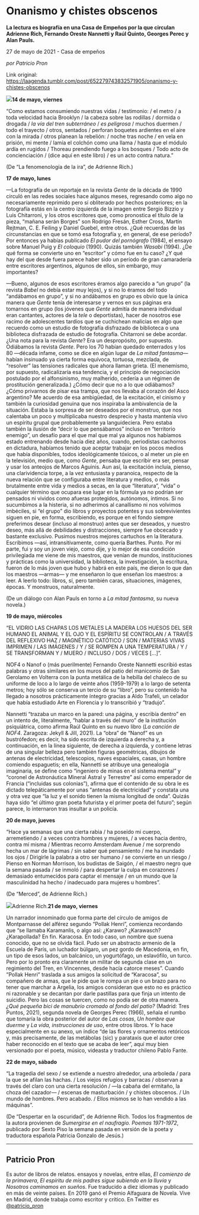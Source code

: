 # Onanismo y chistes obscenos

**La lectura es biografía en una Casa de Empeños por la que circulan Adrienne Rich, Fernando Oreste Nannetti y Raúl Quinto, Georges Perec y Alan Pauls.**

27 de mayo de 2021 - Casa de empeños

_por Patricio Pron_

Link original: https://laagenda.tumblr.com/post/652279743832571905/onanismo-y-chistes-obscenos

![](https://64.media.tumblr.com/8986e948ecec1d55baf8f36e35be341e/c5629d52b3bc512a-63/s500x750/37380cb2aaa553a5f2b9a1a28ca7a2ca10fa2965.jpg)**14 de mayo, viernes**  


“Como estamos consumiendo nuestras
vidas / testimonio: / el metro / a toda velocidad hacia Brooklyn / la cabeza sobre
las rodillas / dormida o drogada / *la vía del tren subterráneo* / *es
peligrosa* / muchos duermen / todo el trayecto / otros, sentados / perforan
boquetes ardientes en el aire con la mirada / otros planean la rebelión: /
noche tras noche / en vela en prisión, mi mente / lamía el colchón como una
llama / hasta que el módulo ardía en rugidos / Thoreau prendiendo fuego a los
bosques / Todo acto de concienciación / (dice aquí en este libro) / es un acto
contra natura.” 

(De “La fenomenología de la ira”, de
Adrienne Rich.) 

**17 de mayo, lunes**

—La fotografía de un reportaje en
la revista *Gente* de la década de 1990 circuló en las redes sociales hace
algunos meses, regresando como algo no necesariamente reprimido pero sí
obliterado por hechos posteriores; en la fotografía estás en la centro izquierda
de la imagen entre Sergio Bizzio y Luis Chitarroni, y los otros escritores que,
como pronostica el título de la pieza, “mañana serán Borges” son Rodrigo Fresán,
Esther Cross, Martín Rejtman, C. E. Feiling y Daniel Guebel, entre otros. ¿Qué
recuerdas de las circunstancias en que se tomó esa fotografía y, en general, de
ese período? Por entonces ya habías publicado *El pudor del pornógrafo*
(1984), el ensayo sobre Manuel Puig y *El coloquio* (1990). Quizás también
*Wasabi* (1994). ¿De qué forma se convierte uno en “escritor” y cómo fue
en tu caso? ¿Y qué hay del que desde fuera parece haber sido un período de gran
camaradería entre escritores argentinos, algunos de ellos, sin embargo, muy
importantes? 

—Bueno, algunos de esos escritores
éramos algo parecido a “un grupo” (la revista *Babel* no debía estar muy
lejos), y si no lo éramos del todo “andábamos en grupo”, y si no andábamos en grupo
es obvio que la única manera que *Gente* tenía de interesarse y vernos en
sus páginas era tomarnos en grupo (los jóvenes que *Gente* admitía de
manera individual eran cantantes, actores de la *tele* o deportistas),
hacer de nosotros ese racimo de adolescentes tardíos que se
cuchichean malicias en algo que recuerdo como un estudio de fotografía
disfrazado de biblioteca o una biblioteca disfrazada de estudio de fotografía.
Chitarroni se debe acordar. ¿Una nota para la revista *Gente*? Era un despropósito,
por supuesto. Odiábamos la revista *Gente*. Pero los 70 habían quedado
enterrados y los 80 —década infame, como se dice en algún lugar de *La mitad
fantasma*— habían insinuado ya cierta forma equívoca, tortuosa, mezclada, de
“resolver” las tensiones radicales que ahora llaman grieta. (El menemismo, por
supuesto, radicalizaría esa tendencia, y el principio de negociación postulado
por el alfonsinismo, muy malherido, cedería a un régimen de prostitución
generalizada.) ¿Cómo decir que no a lo que odiábamos? ¿Cómo privarnos de pisar
esa trampa, que nos llevaba al corazón del Asco argentino? Me acuerdo de esa
ambigüedad, de la excitación, el cinismo y también la curiosidad genuina que
nos inspiraba la ambivalencia de la situación. Estaba la sorpresa de ser
deseados por el monstruo, que nos calentaba un poco y multiplicaba nuestro desprecio
y hasta mantenía vivo un espíritu grupal que probablemente ya languideciera.
Pero estaba también la ilusión de “decir lo que pensábamos” incluso en
“territorio enemigo”, un desafío para el que mal que mal ya algunos nos
habíamos estado entrenando desde hacía diez años, cuando, periodistas cachorros
en dictadura, habíamos tenido que aceptar trabajar en los pocos medios que
había disponibles, todos ideológicamente tóxicos, o al meter un pie en la
televisión, medio que, como *Gente*, pensaba que escribir era ser, pensar
y usar los anteojos de Marcos Aguinis. Aun así, la excitación incluía, pienso,
una clarividencia torpe, a la vez entusiasta y paranoica, respecto de la nueva
relación que se configuraba entre literatura y medios, o más brutalmente entre vida
y medios a secas, en la que “literatura”, “vida” o cualquier término que
ocupara ese lugar en la fórmula ya no podrían ser pensados ni vividos como
afueras protegidos, autónomos, íntimos. Si no sucumbimos a la histeria, si no
adherimos al canallismo ni nos volvimos imbéciles, si “el grupo” dio libros y proyectos
potentes y sus sobrevivientes siguen en pie, en forma, escribiendo, es porque
en el fondo siempre preferimos desear (incluso al monstruo) antes que ser
deseados, y nuestro deseo, más allá de debilidades y distracciones, siempre fue
obcecado y bastante exclusivo. Pusimos nuestros mejores cartuchos en la literatura.
Escribimos —así, intransitivamente, como quería Barthes. Punto. Por mi parte,
fui y soy un joven viejo, como dije, y lo mejor de esa condición privilegiada
me viene de mis maestros, que venían de mundos, instituciones y prácticas como la
universidad, la biblioteca, la investigación, la escritura, fueron de lo más
joven que hubo y habrá en este país, me dieron lo que dan los maestros —armas—
y me enseñaron lo que enseñan los maestros: a leer. A leerlo todo: libros, sí,
pero también caras, situaciones, imágenes, épocas. Y monstruos, naturalmente. 

(De un diálogo con Alan Pauls en
torno a *La mitad fantasma*, su nueva novela.) 

**19 de mayo, miércoles**

“EL VIDRIO LAS
CHAPAS LOS METALES LA MADERA LOS HUESOS DEL SER HUMANO EL ANIMAL Y EL OJO Y EL
ESPÍRITU SE CONTROLAN / A TRAVÉS DEL REFLEXIVO HAZ / MAGNÉTICO CATÓTICO / SON /
MATERIAS VIVAS IMPRIMEN / LAS IMÁGENES / Y / SE ROMPEN A UNA TEMPERATURA / Y /
SE TRANSFORMAN Y / MUERO / INCLUSO / DOS / VECES […]”. 

NOF4 o Nanof o (más
puerilmente) Fernando Oreste Nannetti escribió estas palabras y otras similares
en los muros del patio del manicomio de San Gerolamo en Volterra con la punta
metálica de la hebilla del chaleco de su uniforme de loco a lo largo de veinte
años (1959-1979) a lo largo de setenta metros; hoy sólo se conserva un tercio
de su “libro”, pero su contenido ha llegado a nosotros prácticamente íntegro gracias
a Aldo Trafeli, un celador que había estudiado Arte en Florencia y lo transcribió
y “tradujo”. 

Nannetti “trazaba
un marco en la pared: una página, y escribía dentro” en un intento de, literalmente,
“hablar a través del muro” de la institución psiquiátrica, como afirma Raúl
Quinto en su nuevo libro (*La canción de NOF4*. Zaragoza: Jekyll &
Jill, 2021). La “obra” de “Nanof” es un bustrófedon; es decir, ha sido escrita
de izquierda a derecha y, a continuación, en la línea siguiente, de derecha a
izquierda, y contiene letras de una singular belleza pero también figuras geométricas,
dibujos de antenas de electricidad, telescopios, naves espaciales, casas, un hombre
comiendo espaguetis; en ella, Nannetti se atribuye una genealogía imaginaria, se
define como “ingeniero de minas en el sistema mental” y “coronel de Astronáutica
Mineral Astral y Terrestre” así como emperador de Francia (“incluidas sus
colonias”), afirma que el contenido de su obra le es dictado telepáticamente por
unas “antenas de electricidad” y constata una y otra vez que “la luz y el sonido
tienen la misma longitud de onda”. Quizás haya sido “el último gran poeta
futurista y el primer poeta del futuro”; según parece, lo internaron tras insultar
a un policía. 

**20 de mayo, jueves**

“Hace ya semanas
que una cierta rabia / ha poseído mi cuerpo, arremetiendo / a veces contra hombres
y mujeres, / a veces hacia dentro, contra mí misma / Mientras recorro Amsterdam
Avenue / me sorprendo hecha un mar de lágrimas / sin saber qué pensamiento / me
ha inundado los ojos / Dirigirle la palabra a otro ser humano / se convierte en
un riesgo / Pienso en Norman Morrison, los budistas de Saigón, / el maestro negro
que la semana pasada / se inmoló / para despertar la culpa en corazones /
demasiado entumecidos para captar el mensaje / en un mundo que la masculinidad
ha hecho / inadecuado para mujeres u hombres”. 

(De “Merced”, de
Adrienne Rich.) 

![](https://64.media.tumblr.com/8986e948ecec1d55baf8f36e35be341e/c5629d52b3bc512a-63/s500x750/37380cb2aaa553a5f2b9a1a28ca7a2ca10fa2965.jpg)Adrienne Rich.**21 de mayo, viernes**

Un narrador
innominado que forma parte del círculo de amigos de Montparnasse del alférez
segundo “Pollak Henri”, comienza recordando que “se llamaba Karamanlis, o algo
así: ¿Karawo? ¿Karawasch? ¿Karapollada? En fin. Karacosa. En todo caso, un
nombre que suena conocido, que no se olvida fácil. Pudo ser un abstracto armenio
de la Escuela de París, un luchador búlgaro, un pez gordo de Macedonia, en fin,
un tipo de esos lados, un balcánico, un yogurtófago, un eslavófilo, un turco.
Pero por lo pronto era claramente un militar de segunda clase en un regimiento
del Tren, en Vincennes, desde hacía catorce meses”. Cuando ”Pollak Henri” traslada
a sus amigos la solicitud de “Karacosa”, su compañero de armas, que le pide que
le rompa un pie o un brazo para no tener que marchar a Argelia, los amigos consideran
que esto no es práctico ni razonable y se decantan por darle pastillas para que
finja un intento de suicidio. Pero las cosas se tuercen, como no podía ser de
otra manera. *¿Qué pequeña bici de manubrio cromado al fondo del patio?* (Madrid:
Tres Puntos, 2021), segunda novela de Georges Perec (1966), señala el rumbo que
tomaría la obra posterior del autor de *Las cosas*, *Un hombre que
duerme* y *La vida, instrucciones de uso*, entre otros libros. Y lo
hace especialmente en su anexo, un índice “de las flores y ornamentos retóricos
y, más precisamente, de las metábolas (sic) y parataxis que el autor cree haber
reconocido en el texto que se acaba de leer”, aquí muy bien versionado por el
poeta, músico, videasta y traductor chileno Pablo Fante. 

**22 de mayo, sábado**

“La tragedia del sexo / se extiende
a nuestro alrededor, una arboleda / para la que se afilan las hachas. / Los
viejos refugios y barracas / observan a través del claro con una cierta
resolución / —la cabaña del ermitaño, la choza del cazador— / escenas de
masturbación / y chistes obscenos. / Un mundo de hombres. Pero acabado. / Ellos
mismos se lo han vendido a las máquinas”. 

(De “Despertar en la oscuridad”, de
Adrienne Rich. Todos los fragmentos de la autora provienen de *Sumergirse en
el naufragio. Poemas 1971-1972*, publicado por Sexto Piso la semana pasada en
versión de la poeta y traductora española Patricia Gonzalo de Jesús.)



---

Patricio Pron
-------------

 Es autor de libros de relatos. ensayos y novelas, entre ellas, *El comienzo de la primavera*, *El espíritu de mis padres sigue subiendo en la lluvia* y *Nosotros caminamos en sueños*. Fue traducido a diez idiomas y publicado en más de veinte países. En 2019 ganó el Premio Alfaguara de Novela. Vive en Madrid, donde trabaja como escritor y crítico. En Twitter es [@patricio\_pron](https://twitter.com/patricio_pron) 

